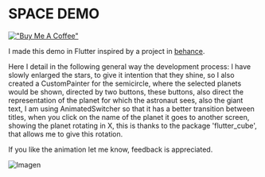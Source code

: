 # SPACE DEMO

[!["Buy Me A Coffee"](https://www.buymeacoffee.com/assets/img/custom_images/orange_img.png)](https://www.buymeacoffee.com/victwise)

I made this demo in Flutter inspired by a project in [behance]((https://www.behance.net/gallery/68621221/Projects-Review-2017-18/modules/400959917)).

Here I detail in the following general way the development process: I have slowly enlarged the stars, to give it intention that they shine, so I also created a CustomPainter for the semicircle, where the selected planets would be shown, directed by two buttons, these buttons, also direct the representation of the planet for which the astronaut sees, also the giant text, I am using AnimatedSwitcher so that it has a better transition between titles, when you click on the name of the planet it goes to another screen, showing the planet rotating in X, this is thanks to the package 'flutter_cube', that allows me to give this rotation.

If you like the animation let me know, feedback is appreciated.

![Imagen](/assets/videos/space_clip.gif)




